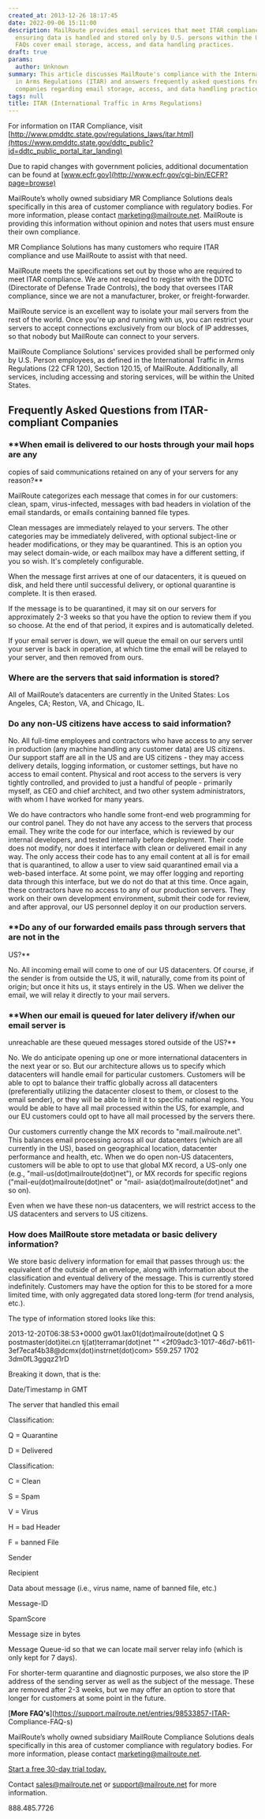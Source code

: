 ```yaml
---
created_at: 2013-12-26 18:17:45
date: 2022-09-06 15:11:00
description: MailRoute provides email services that meet ITAR compliance requirements,
  ensuring data is handled and stored only by U.S. persons within the United States.
  FAQs cover email storage, access, and data handling practices.
draft: true
params:
  author: Unknown
summary: This article discusses MailRoute's compliance with the International Traffic
  in Arms Regulations (ITAR) and answers frequently asked questions from ITAR-compliant
  companies regarding email storage, access, and data handling practices.
tags: null
title: ITAR (International Traffic in Arms Regulations)
---
```



For information on ITAR Compliance, visit
[http://www.pmddtc.state.gov/regulations_laws/itar.html](https://www.pmddtc.state.gov/ddtc_public?id=ddtc_public_portal_itar_landing)

Due to rapid changes with government policies, additional documentation can be
found at [www.ecfr.gov](http://www.ecfr.gov/cgi-bin/ECFR?page=browse)

MailRoute’s wholly owned subsidiary MR Compliance Solutions deals specifically
in this area of customer compliance with regulatory bodies. For more
information, please contact
[marketing@mailroute.net](mailto:marketing@mailroute.net). MailRoute is
providing this information without opinion and notes that users must ensure
their own compliance.

MR Compliance Solutions has many customers who require ITAR compliance and use
MailRoute to assist with that need.

MailRoute meets the specifications set out by those who are required to meet
ITAR compliance. We are not required to register with the DDTC (Directorate of
Defense Trade Controls), the body that oversees ITAR compliance, since we are
not a manufacturer, broker, or freight-forwarder.

MailRoute service is an excellent way to isolate your mail servers from the
rest of the world. Once you're up and running with us, you can restrict your
servers to accept connections exclusively from our block of IP addresses, so
that nobody but MailRoute can connect to your servers.

MailRoute Compliance Solutions' services provided shall be performed only by
U.S. Person employees, as defined in the International Traffic in Arms
Regulations (22 CFR 120), Section 120.15, of MailRoute. Additionally, all
services, including accessing and storing services, will be within the United
States.

## **Frequently Asked Questions from ITAR-compliant Companies**

###  **When email is delivered to our hosts through your mail hops are any
copies of said communications retained on any of your servers for any
reason?**

MailRoute categorizes each message that comes in for our customers: clean,
spam, virus-infected, messages with bad headers in violation of the email
standards, or emails containing banned file types.

Clean messages are immediately relayed to your servers. The other categories
may be immediately delivered, with optional subject-line or header
modifications, or they may be quarantined. This is an option you may select
domain-wide, or each mailbox may have a different setting, if you so wish.
It's completely configurable.

When the message first arrives at one of our datacenters, it is queued on
disk, and held there until successful delivery, or optional quarantine is
complete. It is then erased.

If the message is to be quarantined, it may sit on our servers for
approximately 2-3 weeks so that you have the option to review them if you so
choose. At the end of that period, it expires and is automatically deleted.

If your email server is down, we will queue the email on our servers until
your server is back in operation, at which time the email will be relayed to
your server, and then removed from ours.

### **Where are the servers that said information is stored?**

All of MailRoute’s datacenters are currently in the United States: Los
Angeles, CA; Reston, VA, and Chicago, IL.

### **Do any non-US citizens have access to said information?**

No. All full-time employees and contractors who have access to any server in
production (any machine handling any customer data) are US citizens. Our
support staff are all in the US and are US citizens - they may access delivery
details, logging information, or customer settings, but have no access to
email content. Physical and root access to the servers is very tightly
controlled, and provided to just a handful of people - primarily myself, as
CEO and chief architect, and two other system administrators, with whom I have
worked for many years.

We do have contractors who handle some front-end web programming for our
control panel. They do not have any access to the servers that process email.
They write the code for our interface, which is reviewed by our internal
developers, and tested internally before deployment. Their code does not
modify, nor does it interface with clean or delivered email in any way. The
only access their code has to any email content at all is for email that is
quarantined, to allow a user to view said quarantined email via a web-based
interface. At some point, we may offer logging and reporting data through this
interface, but we do not do that at this time. Once again, these contractors
have no access to any of our production servers. They work on their own
development environment, submit their code for review, and after approval, our
US personnel deploy it on our production servers.

### **Do any of our forwarded emails pass through servers that are not in the
US?**

No. All incoming email will come to one of our US datacenters. Of course, if
the sender is from outside the US, it will, naturally, come from its point of
origin; but once it hits us, it stays entirely in the US. When we deliver the
email, we will relay it directly to your mail servers.

### **When our email is queued for later delivery if/when our email server is
unreachable are these queued messages stored outside of the US?**

No. We do anticipate opening up one or more international datacenters in the
next year or so. But our architecture allows us to specify which datacenters
will handle email for particular customers. Customers will be able to opt to
balance their traffic globally across all datacenters (preferentially
utilizing the datacenter closest to them, or closest to the email sender), or
they will be able to limit it to specific national regions. You would be able
to have all mail processed within the US, for example, and our EU customers
could opt to have all mail processed by the servers there.

Our customers currently change the MX records to "mail.mailroute.net". This
balances email processing across all our datacenters (which are all currently
in the US), based on geographical location, datacenter performance and health,
etc. When we do open non-US datacenters, customers will be able to opt to use
that global MX record, a US-only one (e.g., "mail-us(dot)mailroute(dot)net"),
or MX records for specific regions ("mail-eu(dot)mailroute(dot)net" or "mail-
asia(dot)mailroute(dot)net" and so on).

Even when we have these non-us datacenters, we will restrict access to the US
datacenters and servers to US citizens.

### **How does MailRoute store metadata or basic delivery information?**

We store basic delivery information for email that passes through us: the
equivalent of the outside of an envelope, along with information about the
classification and eventual delivery of the message. This is currently stored
indefinitely. Customers may have the option for this to be stored for a more
limited time, with only aggregated data stored long-term (for trend analysis,
etc.).

The type of information stored looks like this:

2013-12-20T06:38:53+0000 gw01.lax01(dot)mailroute(dot)net Q S
postmaster(dot)itei.cn tj(at)terramar(dot)net ""
<2f09adc3-1017-46d7-b611-3ef7ecaf4b38@dcmx(dot)instrnet(dot)com> 559.257 1702
3dm0fL3ggqz21rD

Breaking it down, that is the:

Date/Timestamp in GMT

The server that handled this email

Classification:

Q = Quarantine

D = Delivered

Classification:

C = Clean

S = Spam

V = Virus

H = bad Header

F = banned File

Sender

Recipient

Data about message (i.e., virus name, name of banned file, etc.)

Message-ID

SpamScore

Message size in bytes

Message Queue-id so that we can locate mail server relay info (which is only
kept for 7 days).

For shorter-term quarantine and diagnostic purposes, we also store the IP
address of the sending server as well as the subject of the message. These are
removed after 2-3 weeks, but we may offer an option to store that longer for
customers at some point in the future.

[**More FAQ's**](https://support.mailroute.net/entries/98533857-ITAR-
Compliance-FAQ-s)

MailRoute’s wholly owned subsidiary MailRoute Compliance Solutions deals
specifically in this area of customer compliance with regulatory bodies. For
more information, please contact
[marketing@mailroute.net](mailto:marketing@mailroute.net).

[Start a free 30-day trial today.](http://mailroute.net/signup.html)

Contact [sales@mailroute.net](mailto:sales@mailroute.net) or
[support@mailroute.net](mailto:support@mailroute.net) for more information.

888.485.7726

